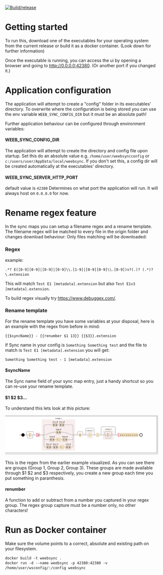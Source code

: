 [![Build/release](https://github.com/BastianGanze/weebsync/actions/workflows/main.yml/badge.svg)](https://github.com/BastianGanze/weebsync/actions/workflows/main.yml)

# Getting started
To run this, download one of the executables for your operating system from the current release or build it as a docker container. (Look down for further information)

Once the executable is running, you can access the ui by opening a browser and going to http://0.0.0.0:42380.
(Or another port if you changed it.)

# Application configuration
The application will attempt to create a "config" folder in its executables' directory.
To overwrite where the configuration is being stored you can use the env variable `WEEB_SYNC_CONFIG_DIR` but it must be an absolute path!

Further application behaviour can be configured through environment variables:
#### WEEB_SYNC_CONFIG_DIR
The application will attempt to create the directory and config file upon startup.
Set this do an absolute value e.g. `/home/user/weebsyncconfig` or `c:/users/user/AppData/local/weebsync`.
If you don't set this, a config dir will be created automatically at the executables' directory.

#### WEEB_SYNC_SERVER_HTTP_PORT
default value is `42380`
Determines on what port the application will run. It will always host on `0.0.0.0` for now.

# Rename regex feature
In the sync maps you can setup a filename regex and a rename template.
The filename regex will be matched to every file in the origin folder and changes download behaviour: Only files matching will be downloaded:

### Regex
example:
```regexp
.*? E([0-9][0-9]|[0-9]|[0-9]\\.[1-9]|[0-9][0-9]\\.[0-9])v?(.)? (.*)?\.extension
```

This will match `Test E1 [metadata].extension` but also `Test E1v3 [metadata].extension`.

To build regex visually try https://www.debuggex.com/.

### Rename template

For the rename template you have some variables at your disposal, here is an example with the regex from before in mind:

```text
{{$syncName}} - {{renumber $1 13}} {{$3}}.extension 
```

If Sync name in your config is `Something Something test` and the file to match is `Test E1 [metadata].extension` you will get:

```
Something Something test - 1 [metadata].extension
```

#### $syncName
The Sync name field of your sync map entry, just a handy shortcut so you can re-use your rename template.

#### $1 $2 $3...
To understand this lets look at this picture:

![alt text](regexexample.png)

This is the regex from the earlier example visualized. As you can see there are groups (Group 1, Group 2, Group 3).
These groups are made available through $1 $2 and $3 respectively, you create a new group each time you put something in paranthesis.

#### renumber
A function to add or subtract from a number you captured in your regex group. The regex group capture must be a number only, no other characters!

# Run as Docker container
Make sure the volume points to a correct, absolute and existing path on your filesystem.
```
docker build -t weebsync .
docker run -d --name weebsync -p 42380:42380 -v /home/user/wsconfig/:/config weebsync
```
